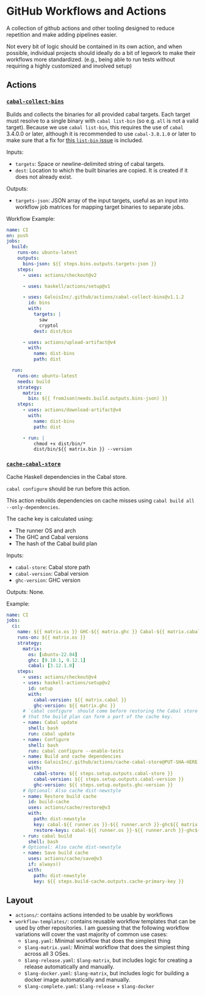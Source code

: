 # GitHub Workflows and Actions

A collection of github actions and other tooling designed to reduce repetition
and make adding pipelines easier.

Not every bit of logic should be contained in its own action, and when possible,
individual projects should ideally do a bit of legwork to make their workflows
more standardized. (e.g., being able to run tests without requiring a highly
customized and involved setup)

## Actions

### [`cabal-collect-bins`](./actions/cabal-collect-bins/action.yml)

Builds and collects the binaries for all provided cabal targets. Each target
must resolve to a single binary with `cabal list-bin` (so e.g. `all` is not
a valid target). Because we use `cabal list-bin`, this requires the use of
`cabal` 3.4.0.0 or later, although it is recommended to use `cabal-3.8.1.0`
or later to make sure that a fix for
[this `list-bin` issue](https://github.com/haskell/cabal/issues/7679)
is included.

Inputs:
- `targets`: Space or newline-delimited string of cabal targets.
- `dest`: Location to which the built binaries are copied. It is created if it
  does not already exist.

Outputs:
- `targets-json`: JSON array of the input targets, useful as an input into
  workflow job matrices for mapping target binaries to separate jobs.

Workflow Example:

```yml
name: CI
on: push
jobs:
  build:
    runs-on: ubuntu-latest
    outputs:
      bins-json: ${{ steps.bins.outputs.targets-json }}
    steps:
      - uses: actions/checkout@v2

      - uses: haskell/actions/setup@v1

      - uses: GaloisInc/.github/actions/cabal-collect-bins@v1.1.2
        id: bins
        with:
          targets: |
            saw
            cryptol
          dest: dist/bin

      - uses: actions/upload-artifact@v4
        with:
          name: dist-bins
          path: dist

  run:
    runs-on: ubuntu-latest
    needs: build
    strategy:
      matrix:
        bin: ${{ fromJson(needs.build.outputs.bins-json) }}
    steps:
      - uses: actions/download-artifact@v4
        with:
          name: dist-bins
          path: dist

      - run: |
          chmod +x dist/bin/*
          dist/bin/${{ matrix.bin }} --version
```

### [`cache-cabal-store`](./actions/cache-cabal-store/action.yml)

Cache Haskell dependencies in the Cabal store.

`cabal configure` should be run before this action.

This action rebuilds dependencies on cache misses using `cabal build all --only-dependencies`.

The cache key is calculated using:

- The runner OS and arch
- The GHC and Cabal versions
- The hash of the Cabal build plan

Inputs:

- `cabal-store`: Cabal store path
- `cabal-version`: Cabal version
- `ghc-version`: GHC version

Outputs: None.

Example:

```yml
name: CI
jobs:
  ci:
    name: ${{ matrix.os }} GHC-${{ matrix.ghc }} Cabal-${{ matrix.cabal }}
    runs-on: ${{ matrix.os }}
    strategy:
      matrix:
        os: [ubuntu-22.04]
        ghc: [9.10.1, 9.12.1]
        cabal: [3.12.1.0]
    steps:
      - uses: actions/checkout@v4
      - uses: haskell-actions/setup@v2
        id: setup
        with:
          cabal-version: ${{ matrix.cabal }}
          ghc-version: ${{ matrix.ghc }}
      # `cabal configure` should come before restoring the Cabal store cache so
      # that the build plan can form a part of the cache key.
      - name: Cabal update
        shell: bash
        run: cabal update
      - name: Configure
        shell: bash
        run: cabal configure --enable-tests
      - name: Build and cache dependencies
        uses: GaloisInc/.github/actions/cache-cabal-store@PUT-SHA-HERE
        with:
          cabal-store: ${{ steps.setup.outputs.cabal-store }}
          cabal-version: ${{ steps.setup.outputs.cabal-version }}
          ghc-version: ${{ steps.setup.outputs.ghc-version }}
      # Optional: Also cache dist-newstyle
      - name: Restore build cache
        id: build-cache
        uses: actions/cache/restore@v3
        with:
          path: dist-newstyle
          key: cabal-${{ runner.os }}-${{ runner.arch }}-ghc${{ matrix.ghc }}-${{ github.ref }}
          restore-keys: cabal-${{ runner.os }}-${{ runner.arch }}-ghc${{ matrix.ghc }}-
      - run: cabal build
        shell: bash
      # Optional: Also cache dist-newstyle
      - name: Save build cache
        uses: actions/cache/save@v3
        if: always()
        with:
          path: dist-newstyle
          key: ${{ steps.build-cache.outputs.cache-primary-key }}
```

## Layout

- `actions/`: contains actions intended to be usable by workflows
- `workflow-templates/`: contains reusable workflow templates that can be used by other repositories.
  I am guessing that the following workflow variations will cover the vast majority of common use cases:
  - `$lang.yaml`: Minimal workflow that does the simplest thing
  - `$lang-matrix.yaml`: Minimal workflow that does the simplest thing across all 3 OSes.
  - `$lang-release.yaml`: `$lang-matrix`, but includes logic for creating a release automatically and manually.
  - `$lang-docker.yaml`: `$lang-matrix`, but includes logic for building a docker image automatically and manually.
  - `$lang-complete.yaml`: `$lang-release` + `$lang-docker`
